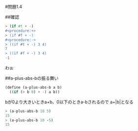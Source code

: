 #問題1.4

##確認
```scheme
> (if #t + -)
#<procedure:+>
> (if #f + -)
#<procedure:->
> ((if #t + -) 3 4)
7
> ((if #f + -) 3 4)
-1
```

わぉ

##a-plus-abs-bの振る舞い

```scheme
(define (a-plus-abs-b a b)
  ((if (> b 0) + -) a b))
```

bが0より大きいときa+b、0以下のときa-bされるので
a+|b|となる

```scheme
> (a-plus-abs-b 10 5)
15
> (a-plus-abs-b 10 -5)
15
```
